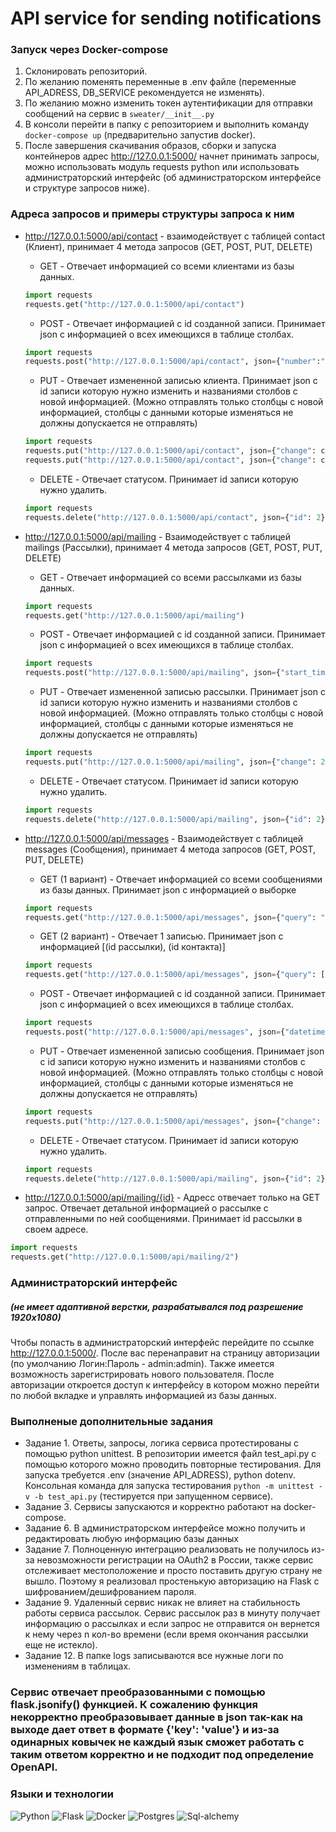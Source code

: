# API service for sending notifications

### Запуск через Docker-compose
1. Склонировать репозиторий.
2. По желанию поменять переменные в .env файле (переменные API_ADRESS, DB_SERVICE рекомендуется не изменять).
3. По желанию можно изменить токен аутентификации для отправки сообщений на сервис в ```sweater/__init__.py```
4. В консоли перейти в папку с репозиторием и выполнить команду ```docker-compose up``` (предварительно запустив docker).
5. После завершения скачивания образов, сборки и запуска контейнеров адрес http://127.0.0.1:5000/ начнет принимать запросы, можно использовать модуль requests python или использовать администраторский интерфейс (об администраторском интерфейсе и структуре запросов ниже).

### Адреса запросов и примеры структуры запроса к ним
* http://127.0.0.1:5000/api/contact - взаимодействует с таблицей contact (Клиент), принимает 4 метода запросов (GET, POST, PUT, DELETE)
    * GET - Отвечает информацией со всеми клиентами из базы данных.
    ```Python
    import requests
    requests.get("http://127.0.0.1:5000/api/contact")
    ```

    * POST - Отвечает информацией с id созданной записи. Принимает json с информацией о всех имеющихся в таблице столбах.
    ```Python
    import requests
    requests.post("http://127.0.0.1:5000/api/contact", json={"number":"+7917235678", "operator_code":"917", "tag":"tag1", "time_zone":"+2"})
    ```

    * PUT - Отвечает измененной записью клиента. Принимает json с id записи которую нужно изменить и названиями столбов с новой информацией. (Можно отправлять только столбцы с новой информацией, столбцы с данными которые изменяться не должны допускается не отправлять)
    ```Python
    import requests
    requests.put("http://127.0.0.1:5000/api/contact", json={"change": c_id, "tag": "tag1", "time_zone": "+6", "number":"+791723534"})
    requests.put("http://127.0.0.1:5000/api/contact", json={"change": c_id, "tag": "tag2"})
    ```

    * DELETE - Отвечает статусом. Принимает id записи которую нужно удалить.
    ```Python
    import requests
    requests.delete("http://127.0.0.1:5000/api/contact", json={"id": 2})
    ```
* http://127.0.0.1:5000/api/mailing - Взаимодействует с таблицей mailings (Рассылки), принимает 4 метода запросов (GET, POST, PUT, DELETE)
    * GET - Отвечает информацией со всеми рассылками из базы данных.
    ```Python
    import requests
    requests.get("http://127.0.0.1:5000/api/mailing")
    ```

    * POST - Отвечает информацией с id созданной записи. Принимает json с информацией о всех имеющихся в таблице столбах.
    ```Python
    import requests
    requests.post("http://127.0.0.1:5000/api/mailing", json={"start_time": "2022-12-10 17:00:00", "message": "Тестовое сообщение", "filters": "tag, tag2", "end_time": "2022-12-10 19:30:00"})
    ```

    * PUT - Отвечает измененной записью рассылки. Принимает json с id записи которую нужно изменить и названиями столбов с новой информацией. (Можно отправлять только столбцы с новой информацией, столбцы с данными которые изменяться не должны допускается не отправлять)
    ```Python
    import requests
    requests.put("http://127.0.0.1:5000/api/mailing", json={"change": 2, "filters": "tag, tag2, tag2"})
    ```

    * DELETE - Отвечает статусом. Принимает id записи которую нужно удалить.
    ```Python
    import requests
    requests.delete("http://127.0.0.1:5000/api/mailing", json={"id": 2})
    ```

* http://127.0.0.1:5000/api/messages - Взаимодействует с таблицей messages (Сообщения), принимает 4 метода запросов (GET, POST, PUT, DELETE)
    * GET (1 вариант) - Отвечает информацией со всеми сообщениями из базы данных. Принимает json с информацией о выборке
    ```Python
    import requests
    requests.get("http://127.0.0.1:5000/api/messages", json={"query": "all"})
    ```
    * GET (2 вариант) - Отвечает 1 записью. Принимает json с информацией [(id рассылки), (id контакта)]
    ```Python
    import requests
    requests.get("http://127.0.0.1:5000/api/messages", json={"query": [1, 3]})
    ```

    * POST - Отвечает информацией с id созданной записи. Принимает json с информацией о всех имеющихся в таблице столбах.
    ```Python
    import requests
    requests.post("http://127.0.0.1:5000/api/messages", json={"datetime": "2022-12-10 17:00:00", "status": "Обработка", "mailing_id": 1, "contact_id": 3})
    ```

    * PUT - Отвечает измененной записью сообщения. Принимает json с id записи которую нужно изменить и названиями столбов с новой информацией. (Можно отправлять только столбцы с новой информацией, столбцы с данными которые изменяться не должны допускается не отправлять)
    ```Python
    import requests
    requests.put("http://127.0.0.1:5000/api/messages", json={"change": 2, "status": "Не отправлено"})
    ```

    * DELETE - Отвечает статусом. Принимает id записи которую нужно удалить.
    ```Python
    import requests
    requests.delete("http://127.0.0.1:5000/api/mailing", json={"id": 2})
    ```

* http://127.0.0.1:5000/api/mailing/{id} - Адресс отвечает только на GET запрос. Отвечает детальной информацией о рассылке с отправленными по ней сообщениями. Принимает id рассылки в своем адресе.
```Python
import requests
requests.get("http://127.0.0.1:5000/api/mailing/2")
```

### Администраторский интерфейс
##### *(не имеет адаптивной верстки, разрабатывался под разрешение 1920х1080)*
Чтобы попасть в администраторский интерфейс перейдите по ссылке http://127.0.0.1:5000/. После вас перенаправит на страницу авторизации (по умолчанию Логин:Пароль - admin:admin). Также имеется возможность зарегистрировать нового пользователя. После авторизации откроется доступ к интерфейсу в котором можно перейти по любой вкладке и управлять информацией из базы данных.

### Выполненые дополнительные задания
*  Задание 1. Ответы, запросы, логика сервиса протестированы с помощью python unittest. В репозитории имеется файл test_api.py с помощью которого можно проводить повторные тестирования. Для запуска требуется .env (значение API_ADRESS), python dotenv. Консольная команда для запуска тестирования `python -m unittest -v -b test_api.py` (тестируется при запущенном сервисе).
* Задание 3. Сервисы запускаются и корректно работают на docker-compose.
* Задание 6. В администраторском интерфейсе можно получить и редактировать любую информацию базы данных
* Задание 7. Полноценную интеграцию реализовать не получилось из-за невозможности регистрации на OAuth2 в России, также сервис отслеживает местоположение и просто поставить другую страну не вышло. Поэтому я реализовал простенькую авторизацию на Flask с шифрованием/дешифрованием пароля.
* Задание 9. Удаленный сервис никак не влияет на стабильность работы сервиса рассылок. Сервис рассылок раз в минуту получает информацию о рассылках и если запрос не отправится он вернется к нему через n кол-во времени (если время окончания рассылки еще не истекло).
* Задание 12. В папке logs записываются все нужные логи по изменениям в таблицах.

### Сервис отвечает преобразованными с помощью flask.jsonify() функцией. К сожалению функция некорректно преобразовывает данные в json так-как на выходе дает ответ в формате {'key': 'value'} и из-за одинарных ковычек не каждый язык сможет работать с таким ответом корректно и не подходит под определение OpenAPI.

### Языки и технологии
![Python](https://img.shields.io/badge/-Python-090909?style=for-the-badge&logo=python)
![Flask](https://img.shields.io/badge/-Flask-090909?style=for-the-badge&logo=flask)
![Docker](https://img.shields.io/badge/-Docker-090909?style=for-the-badge&logo=Docker)
![Postgres](https://img.shields.io/badge/-Postgres-090909?style=for-the-badge&logo=Postgresql)
![Sql-alchemy](https://img.shields.io/badge/-SQLAlchemy-090909?style=for-the-badge&logo=)
